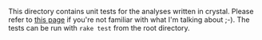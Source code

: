 This directory contains unit tests for the analyses written in crystal.
Please refer to [this page](https://crystal-lang.org/reference/guides/testing.html) if you're not familiar with what I'm talking about ;-).
The tests can be run with `rake test` from the root directory.

